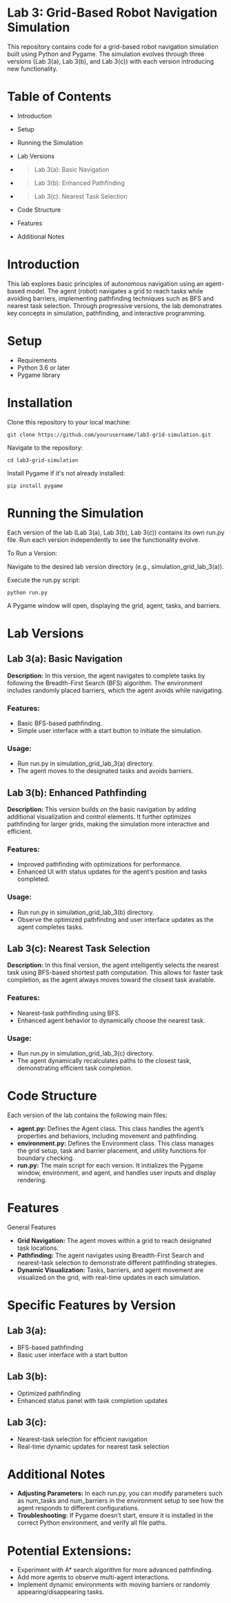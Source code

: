 # Lab 3: Grid-Based Robot Navigation Simulation

This repository contains code for a grid-based robot navigation simulation built using Python and Pygame. The simulation evolves through three versions (Lab 3(a), Lab 3(b), and Lab 3(c)) with each version introducing new functionality.

# Table of Contents

* Introduction
* Setup
* Running the Simulation

* Lab Versions
* > Lab 3(a): Basic Navigation
* > Lab 3(b): Enhanced Pathfinding
* > Lab 3(c): Nearest Task Selection
* Code Structure
* Features
* Additional Notes

# Introduction
This lab explores basic principles of autonomous navigation using an agent-based model. The agent (robot) navigates a grid to reach tasks while avoiding barriers, implementing pathfinding techniques such as BFS and nearest task selection. Through progressive versions, the lab demonstrates key concepts in simulation, pathfinding, and interactive programming.

# Setup

* Requirements
* Python 3.6 or later
* Pygame library

# Installation

Clone this repository to your local machine:

``git clone https://github.com/yourusername/lab3-grid-simulation.git``

Navigate to the repository:

``cd lab3-grid-simulation``

Install Pygame if it's not already installed:

``pip install pygame``

# Running the Simulation

Each version of the lab (Lab 3(a), Lab 3(b), Lab 3(c)) contains its own run.py file. Run each version independently to see the functionality evolve.

To Run a Version:

Navigate to the desired lab version directory (e.g., simulation_grid_lab_3(a)).

Execute the run.py script:

``python run.py``

A Pygame window will open, displaying the grid, agent, tasks, and barriers.

# Lab Versions

## Lab 3(a): Basic Navigation

**Description:** In this version, the agent navigates to complete tasks by following the Breadth-First Search (BFS) algorithm. The environment includes randomly placed barriers, which the agent avoids while navigating.

### Features:

* Basic BFS-based pathfinding.
* Simple user interface with a start button to initiate the simulation.

### Usage:

* Run run.py in simulation_grid_lab_3(a) directory.
* The agent moves to the designated tasks and avoids barriers.

## Lab 3(b): Enhanced Pathfinding

**Description:** This version builds on the basic navigation by adding additional visualization and control elements. It further optimizes pathfinding for larger grids, making the simulation more interactive and efficient.

### Features:

* Improved pathfinding with optimizations for performance.
* Enhanced UI with status updates for the agent’s position and tasks completed.

### Usage:

* Run run.py in simulation_grid_lab_3(b) directory.
* Observe the optimized pathfinding and user interface updates as the agent completes tasks.

## Lab 3(c): Nearest Task Selection
**Description:** In this final version, the agent intelligently selects the nearest task using BFS-based shortest path computation. This allows for faster task completion, as the agent always moves toward the closest task available.

### Features:

* Nearest-task pathfinding using BFS.
* Enhanced agent behavior to dynamically choose the nearest task.

### Usage:

* Run run.py in simulation_grid_lab_3(c) directory.
* The agent dynamically recalculates paths to the closest task, demonstrating efficient task completion.

# Code Structure

Each version of the lab contains the following main files:

* **agent.py:** Defines the Agent class. This class handles the agent’s properties and behaviors, including movement and pathfinding.
* **environment.py:** Defines the Environment class. This class manages the grid setup, task and barrier placement, and utility functions for boundary checking.
* **run.py:** The main script for each version. It initializes the Pygame window, environment, and agent, and handles user inputs and display rendering.

# Features
General Features

* **Grid Navigation:** The agent moves within a grid to reach designated task locations.
* **Pathfinding:** The agent navigates using Breadth-First Search and nearest-task selection to demonstrate different pathfinding strategies.
* **Dynamic Visualization:** Tasks, barriers, and agent movement are visualized on the grid, with real-time updates in each simulation.

# Specific Features by Version

## Lab 3(a):
* BFS-based pathfinding
* Basic user interface with a start button

## Lab 3(b):
* Optimized pathfinding
* Enhanced status panel with task completion updates

## Lab 3(c):
* Nearest-task selection for efficient navigation
* Real-time dynamic updates for nearest task selection

# Additional Notes
* **Adjusting Parameters:** In each run.py, you can modify parameters such as num_tasks and num_barriers in the environment setup to see how the agent responds to different configurations.
* **Troubleshooting:** If Pygame doesn’t start, ensure it is installed in the correct Python environment, and verify all file paths.

# Potential Extensions:
* Experiment with A* search algorithm for more advanced pathfinding.
* Add more agents to observe multi-agent interactions.
* Implement dynamic environments with moving barriers or randomly appearing/disappearing tasks.

